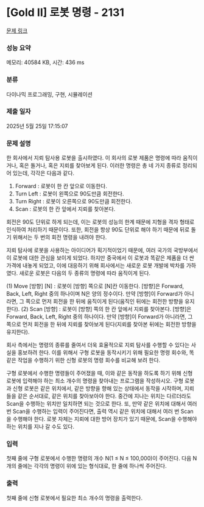 # [Gold II] 로봇 명령 - 2131 

[문제 링크](https://www.acmicpc.net/problem/2131) 

### 성능 요약

메모리: 40584 KB, 시간: 436 ms

### 분류

다이나믹 프로그래밍, 구현, 시뮬레이션

### 제출 일자

2025년 5월 25일 17:15:07

### 문제 설명

<p>한 회사에서 지뢰 탐사용 로봇을 출시하였다. 이 회사의 로봇 제품은 명령에 따라 움직이거나, 혹은 돌거나, 혹은 지뢰를 찾아보게 된다. 이러한 명령은 총 네 가지 종류로 정리되어 있는데, 각각은 다음과 같다.</p>

<ol>
	<li>Forward : 로봇이 한 칸 앞으로 이동한다.</li>
	<li>Turn Left : 로봇이 왼쪽으로 90도만큼 회전한다.</li>
	<li>Turn Right : 로봇이 오른쪽으로 90도만큼 회전한다.</li>
	<li>Scan : 로봇의 한 칸 앞에서 지뢰를 찾아본다.</li>
</ol>

<p>회전은 90도 단위로 하게 되는데, 이는 로봇의 성능의 한계 때문에 지형을 격자 형태로 인식하여 처리하기 때문이다. 또한, 회전을 항상 90도 단위로 해야 하기 때문에 뒤로 돌기 위해서는 두 번의 회전 명령을 내려야 한다.</p>

<p>지뢰 탐사에 로봇을 사용하는 아이디어가 획기적이었기 때문에, 여러 국가의 국방부에서 이 로봇에 대한 관심을 보이게 되었다. 하지만 중국에서 이 로봇과 똑같은 제품을 더 싼 가격에 내놓게 되었고, 이에 대응하기 위해 회사에서는 새로운 로봇 개발에 박차를 가하였다. 새로운 로봇은 다음의 두 종류의 명령에 따라 움직이게 된다.</p>

<p>(1) Move [방향] [N] : 로봇이 [방향] 쪽으로 [N]칸 이동한다. [방향]은 Forward, Back, Left, Right 중의 하나이며 N은 양의 정수이다. 만약 [방향]이 Forward가 아니라면, 그 쪽으로 먼저 회전을 한 뒤에 움직이게 된다(움직인 뒤에는 회전한 방향을 유지한다).   (2) Scan [방향] : 로봇이 [방향] 쪽의 한 칸 앞에서 지뢰를 찾아본다. [방향]은 Forward, Back, Left, Right 중의 하나이다. 만약 [방향]이 Forward가 아니라면, 그 쪽으로 먼저 회전을 한 뒤에 지뢰를 찾아보게 된다(지뢰를 찾아본 뒤에는 회전한 방향을 유지한다).</p>

<p>회사 측에서는 명령의 종류를 줄여서 더욱 효율적으로 지뢰 탐사를 수행할 수 있다는 사실을 홍보하려 한다. 이를 위해서 구형 로봇을 동작시키기 위해 필요한 명령 회수와, 똑같은 작업을 수행하기 위한 신형 로봇의 명령 회수를 비교해 보려 한다.</p>

<p>구형 로봇에서 수행한 명령들이 주어졌을 때, 이와 같은 동작을 하도록 하기 위해 신형 로봇에 입력해야 하는 최소 개수의 명령을 찾아내는 프로그램을 작성하시오. 구형 로봇과 신형 로봇은 같은 위치에서, 같은 방향을 향해 있는 상태에서 동작을 시작하며, 지뢰들을 같은 순서대로, 같은 위치를 찾아보아야 한다. 중간에 지나는 위치는 다르더라도 Scan을 수행하는 위치만 일치하면 되는 것으로 한다. 또, 만약 같은 위치에 대해서 여러 번 Scan을 수행하는 입력이 주어진다면, 출력 역시 같은 위치에 대해서 여러 번 Scan을 수행해야 한다. 로봇 자체는 지뢰에 대한 방어 장치가 있기 때문에, Scan을 수행해야 하는 위치를 지나 갈 수도 있다.</p>

### 입력 

 <p>첫째 줄에 구형 로봇에서 수행한 명령의 개수 N(1 ≤ N ≤ 100,000)이 주어진다. 다음 N개의 줄에는 각각의 명령이 위에 있는 형식대로, 한 줄에 하나씩 주어진다.</p>

### 출력 

 <p>첫째 줄에 신형 로봇에서 필요한 최소 개수의 명령을 출력한다.</p>

